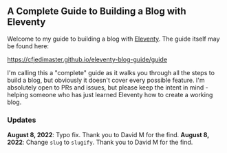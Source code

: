 ## A Complete Guide to Building a Blog with Eleventy

Welcome to my guide to building a blog with [Eleventy](https://11ty.dev). The guide itself may be found here:

https://cfjedimaster.github.io/eleventy-blog-guide/guide

I'm calling this a "complete" guide as it walks you through all the steps to build a blog, but obviously it doesn't cover every possible feature. I'm absolutely open to PRs and issues, but please keep the intent in mind - helping someone who has just learned Eleventy how to create a working blog. 

### Updates

**August 8, 2022**: Typo fix. Thank you to David M for the find.
**August 8, 2022**: Change `slug` to `slugify`. Thank you to David M for the find.
